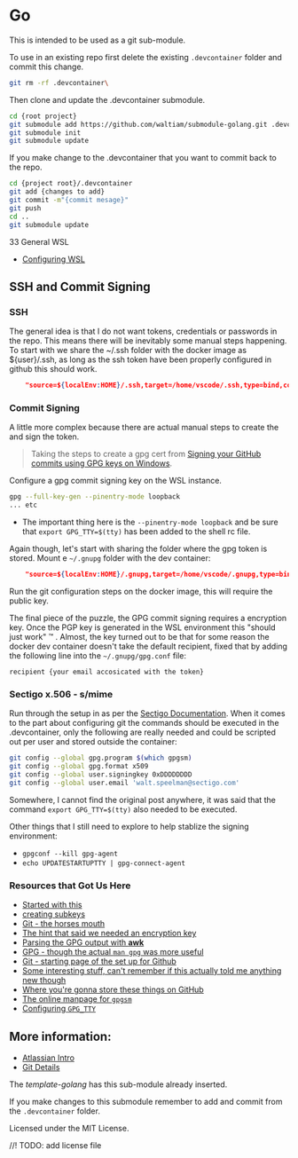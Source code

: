 # Go

This is intended to be used as a git sub-module. 

To use in an existing repo first delete the existing `.devcontainer` folder and commit this change.

```bash
git rm -rf .devcontainer\
```

Then clone and update the .devcontainer submodule.

```bash
cd {root project}
git submodule add https://github.com/waltiam/submodule-golang.git .devcontainer
git submodule init
git submodule update
```

If you make change to the .devcontainer that you want to commit back to the repo.

```bash
cd {project root}/.devcontainer
git add {changes to add}
git commit -m"{commit mesage}"
git push
cd ..
git submodule update
```

33 General WSL

- [Configuring WSL](https://docs.microsoft.com/en-us/windows/wsl/wsl-config#configure-global-options-with-wslconfig)

## SSH and Commit Signing

### SSH

The general idea is that I do not want tokens, credentials or passwords in the repo.  This means there will be inevitably some manual steps happening.  To start with we share the ~/.ssh folder with the docker image as ${user}/.ssh, as long as the ssh token have been properly configured in github this should work.

```json
    "source=${localEnv:HOME}/.ssh,target=/home/vscode/.ssh,type=bind,consistency=cached",
```

### Commit Signing

A little more complex because there are actual manual steps to create the and sign the token.

> Taking the steps to create a gpg cert from [Signing your GitHub commits using GPG keys on Windows](https://kolappan.dev/blog/2021/signing-your-commits/).

Configure a gpg commit signing key on the WSL instance.

```sh
gpg --full-key-gen --pinentry-mode loopback
... etc
```

- The important thing here is the `--pinentry-mode loopback` and be sure that `export GPG_TTY=$(tty)` has been added to the shell rc file.

Again though, let's start with sharing the folder where the gpg token is stored.  Mount e `~/.gnupg` folder with the dev container:

```json
    "source=${localEnv:HOME}/.gnupg,target=/home/vscode/.gnupg,type=bind,consistency=cached",
```

Run the git configuration steps on the docker image, this will require the public key.

The final piece of the puzzle, the GPG commit signing requires a encryption key. Once the PGP key is generated in the WSL environment this "should just work" &trade; .  Almost, the key turned out to be that for some reason the docker dev container doesn't take the default recipient, fixed that by adding the following line into the `~/.gnupg/gpg.conf` file:

```
recipient {your email accosicated with the token}
```

### Sectigo x.506 - s/mime

Run through the setup in as per the [Sectigo Documentation](https://confluence.comodoca.net/pages/viewpage.action?pageId=115377205).  When it comes to the part about configuring git the commands should be executed in the .devcontainer, only the following are really needed and could be scripted out per user and stored outside the container:

```sh
git config --global gpg.program $(which gpgsm)
git config --global gpg.format x509
git config --global user.signingkey 0xDDDDDDDD
git config --global user.email 'walt.speelman@sectigo.com'
```

Somewhere, I cannot find the original post anywhere, it was said that the command `export GPG_TTY=$(tty)` also needed to be executed.

Other things that I still need to explore to help stablize the signing environment:

- `gpgconf --kill gpg-agent`
- `echo UPDATESTARTUPTTY | gpg-connect-agent`


### Resources that Got Us Here

- [Started with this](https://kolappan.dev/blog/2021/signing-your-commits/)
- [creating subkeys](https://oguya.ch/posts/2016-04-01-gpg-subkeys/)
- [Git - the horses mouth](https://git-scm.com/book/en/v2/Git-Tools-Signing-Your-Work)
- [The hint that said we needed an encryption key](http://www.verycomputer.com/92_d9ba28a257565c3a_1.htm)
- [Parsing the GPG output with **awk**](https://www.tutorialspoint.com/awk/awk_basic_examples.htm)
- [GPG - though the actual `man gpg` was more useful](https://www.tutorialspoint.com/unix_commands/gpg.htm)
- [Git - starting page of the set up for Github](https://docs.github.com/en/github/authenticating-to-github/managing-commit-signature-verification/about-commit-signature-verification)
- [Some interesting stuff, can't remember if this actually told me anything new though](https://medium.com/@rwbutler/signing-commits-using-gpg-on-macos-7210362d15#:~:text=%20Signing%20Commits%20Using%20GPG%20on%20macOS%20,Alternatively%20when%20committing%2C%20supply%20the%20-S...%20More%20)
- [Where you're gonna store these things on GitHub](https://github.com/settings/keys)
- [The online manpage for `gpgsm`](https://linux.die.net/man/1/gpgsm)
- [Configuring `GPG_TTY`](https://www.gnupg.org/documentation/manuals/gnupg/Agent-Examples.html#Agent-Examples)

## More information:

- [Atlassian Intro](https://www.atlassian.com/git/tutorials/git-submodule)
- [Git Details](https://git-scm.com/book/en/v2/Git-Tools-Submodules)

The _template-golang_ has this sub-module already inserted.

If you make changes to this submodule remember to add and commit from the `.devcontainer` folder.

Licensed under the MIT License.

//! TODO: add license file
